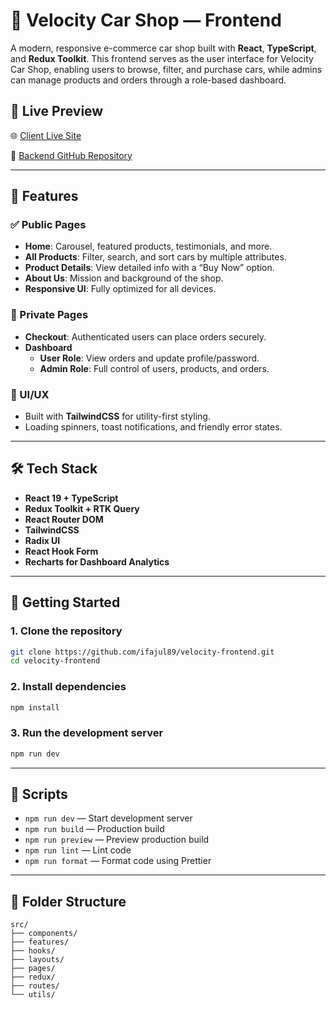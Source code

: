 # 🚗 Velocity Car Shop — Frontend

A modern, responsive e-commerce car shop built with **React**, **TypeScript**, and **Redux Toolkit**. This frontend serves as the user interface for Velocity Car Shop, enabling users to browse, filter, and purchase cars, while admins can manage products and orders through a role-based dashboard.

## 🔗 Live Preview

🌐 [Client Live Site](https://velocity-car-shop.vercel.app/)

👷 [Backend GitHub Repository](https://github.com/ifajul89/velocity-backend)

---

## 🧬 Features

### ✅ Public Pages

- **Home**: Carousel, featured products, testimonials, and more.
- **All Products**: Filter, search, and sort cars by multiple attributes.
- **Product Details**: View detailed info with a “Buy Now” option.
- **About Us**: Mission and background of the shop.
- **Responsive UI**: Fully optimized for all devices.

### 🔐 Private Pages

- **Checkout**: Authenticated users can place orders securely.
- **Dashboard**
  - **User Role**: View orders and update profile/password.
  - **Admin Role**: Full control of users, products, and orders.

### 🎨 UI/UX

- Built with **TailwindCSS** for utility-first styling.
- Loading spinners, toast notifications, and friendly error states.

---

## 🛠 Tech Stack

- **React 19 + TypeScript**
- **Redux Toolkit + RTK Query**
- **React Router DOM**
- **TailwindCSS**
- **Radix UI**
- **React Hook Form**
- **Recharts for Dashboard Analytics**

---

## 🔧 Getting Started

### 1. Clone the repository

```bash
git clone https://github.com/ifajul89/velocity-frontend.git
cd velocity-frontend
```

### 2. Install dependencies

```bash
npm install
```

### 3. Run the development server

```bash
npm run dev
```

---

## 📆 Scripts

- `npm run dev` — Start development server
- `npm run build` — Production build
- `npm run preview` — Preview production build
- `npm run lint` — Lint code
- `npm run format` — Format code using Prettier

---

## 📁 Folder Structure

```
src/
├── components/
├── features/
├── hooks/
├── layouts/
├── pages/
├── redux/
├── routes/
└── utils/
```
